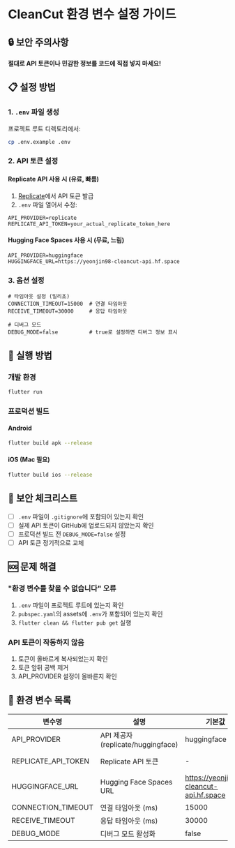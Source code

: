 # CleanCut 환경 변수 설정 가이드

## 🔒 보안 주의사항
**절대로 API 토큰이나 민감한 정보를 코드에 직접 넣지 마세요!**

## 📋 설정 방법

### 1. `.env` 파일 생성
프로젝트 루트 디렉토리에서:
```bash
cp .env.example .env
```

### 2. API 토큰 설정

#### Replicate API 사용 시 (유료, 빠름)
1. [Replicate](https://replicate.com/account/api-tokens)에서 API 토큰 발급
2. `.env` 파일 열어서 수정:
```env
API_PROVIDER=replicate
REPLICATE_API_TOKEN=your_actual_replicate_token_here
```

#### Hugging Face Spaces 사용 시 (무료, 느림)
```env
API_PROVIDER=huggingface
HUGGINGFACE_URL=https://yeonjin98-cleancut-api.hf.space
```

### 3. 옵션 설정
```env
# 타임아웃 설정 (밀리초)
CONNECTION_TIMEOUT=15000  # 연결 타임아웃
RECEIVE_TIMEOUT=30000     # 응답 타임아웃

# 디버그 모드
DEBUG_MODE=false          # true로 설정하면 디버그 정보 표시
```

## 🚀 실행 방법

### 개발 환경
```bash
flutter run
```

### 프로덕션 빌드

#### Android
```bash
flutter build apk --release
```

#### iOS (Mac 필요)
```bash
flutter build ios --release
```

## 🔐 보안 체크리스트

- [ ] `.env` 파일이 `.gitignore`에 포함되어 있는지 확인
- [ ] 실제 API 토큰이 GitHub에 업로드되지 않았는지 확인
- [ ] 프로덕션 빌드 전 `DEBUG_MODE=false` 설정
- [ ] API 토큰 정기적으로 교체

## 🆘 문제 해결

### "환경 변수를 찾을 수 없습니다" 오류
1. `.env` 파일이 프로젝트 루트에 있는지 확인
2. `pubspec.yaml`의 assets에 `.env`가 포함되어 있는지 확인
3. `flutter clean && flutter pub get` 실행

### API 토큰이 작동하지 않음
1. 토큰이 올바르게 복사되었는지 확인
2. 토큰 앞뒤 공백 제거
3. API_PROVIDER 설정이 올바른지 확인

## 📝 환경 변수 목록

| 변수명 | 설명 | 기본값 | 필수 |
|--------|------|--------|------|
| API_PROVIDER | API 제공자 (replicate/huggingface) | huggingface | ✅ |
| REPLICATE_API_TOKEN | Replicate API 토큰 | - | Replicate 사용 시 |
| HUGGINGFACE_URL | Hugging Face Spaces URL | https://yeonjin98-cleancut-api.hf.space | ❌ |
| CONNECTION_TIMEOUT | 연결 타임아웃 (ms) | 15000 | ❌ |
| RECEIVE_TIMEOUT | 응답 타임아웃 (ms) | 30000 | ❌ |
| DEBUG_MODE | 디버그 모드 활성화 | false | ❌ |